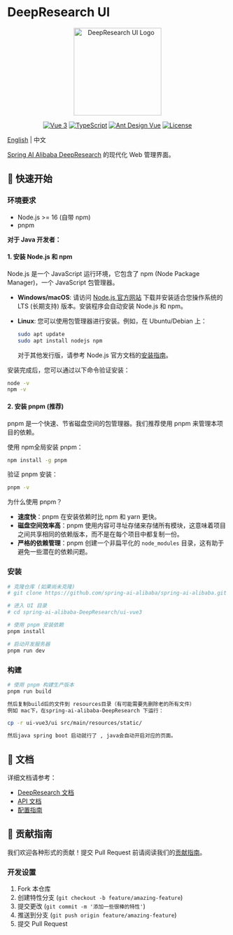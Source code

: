 # DeepResearch UI

<p align="center">
  <img src="./public/logo.png" alt="DeepResearch UI Logo" width="200"/>
</p>

<p align="center">
  <a href="https://vuejs.org/"><img src="https://img.shields.io/badge/vue-3.x-brightgreen.svg" alt="Vue 3"></a>
  <a href="https://www.typescriptlang.org/"><img src="https://img.shields.io/badge/typescript-5.x-blue.svg" alt="TypeScript"></a>
  <a href="https://ant.design/"><img src="https://img.shields.io/badge/UI-Ant%20Design%20Vue-blue" alt="Ant Design Vue"></a>
  <a href="./LICENSE"><img src="https://img.shields.io/badge/license-Apache%202.0-blue.svg" alt="License"></a>
</p>

[English](./README.md) | 中文

[Spring AI Alibaba DeepResearch](../README.md) 的现代化 Web 管理界面。

## 🚀 快速开始

### 环境要求

- Node.js >= 16 (自带 npm)
- pnpm

**对于 Java 开发者：**

#### 1. 安装 Node.js 和 npm

Node.js 是一个 JavaScript 运行环境，它包含了 npm (Node Package Manager)，一个 JavaScript 包管理器。

- **Windows/macOS**:
  请访问 [Node.js 官方网站](https://nodejs.org/) 下载并安装适合您操作系统的 LTS (长期支持) 版本。安装程序会自动安装 Node.js 和 npm。
- **Linux**:
  您可以使用包管理器进行安装。例如，在 Ubuntu/Debian 上：

  ```bash
  sudo apt update
  sudo apt install nodejs npm
  ```

  对于其他发行版，请参考 Node.js 官方文档的[安装指南](https://nodejs.org/en/download/package-manager)。

安装完成后，您可以通过以下命令验证安装：

```bash
node -v
npm -v
```

#### 2. 安装 pnpm (推荐)

pnpm 是一个快速、节省磁盘空间的包管理器。我们推荐使用 pnpm 来管理本项目的依赖。

使用 npm全局安装 pnpm：

```bash
npm install -g pnpm
```

验证 pnpm 安装：

```bash
pnpm -v
```

为什么使用 pnpm？

- **速度快**：pnpm 在安装依赖时比 npm 和 yarn 更快。
- **磁盘空间效率高**：pnpm 使用内容可寻址存储来存储所有模块，这意味着项目之间共享相同的依赖版本，而不是在每个项目中都复制一份。
- **严格的依赖管理**：pnpm 创建一个非扁平化的 `node_modules` 目录，这有助于避免一些潜在的依赖问题。

### 安装

```bash
# 克隆仓库 (如果尚未克隆)
# git clone https://github.com/spring-ai-alibaba/spring-ai-alibaba.git

# 进入 UI 目录
# cd spring-ai-alibaba-DeepResearch/ui-vue3

# 使用 pnpm 安装依赖
pnpm install

# 启动开发服务器
pnpm run dev
```

### 构建

```bash
# 使用 pnpm 构建生产版本
pnpm run build

然后复制build后的文件到 resources目录（有可能需要先删除老的所有文件）
例如 mac下，在spring-ai-alibaba-DeepResearch 下运行：

cp -r ui-vue3/ui src/main/resources/static/

然后java spring boot 启动就行了 , java会自动开启对应的页面。

```


## 📖 文档

详细文档请参考：

- [DeepResearch 文档](../README-zh.md)
- [API 文档](./docs/api.md)
- [配置指南](./docs/configuration.md)

## 🤝 贡献指南

我们欢迎各种形式的贡献！提交 Pull Request 前请阅读我们的[贡献指南](../../CONTRIBUTING.md)。

### 开发设置

1. Fork 本仓库
2. 创建特性分支 (`git checkout -b feature/amazing-feature`)
3. 提交更改 (`git commit -m '添加一些很棒的特性'`)
4. 推送到分支 (`git push origin feature/amazing-feature`)
5. 提交 Pull Request
